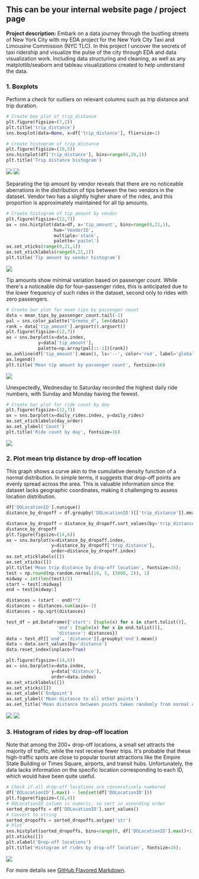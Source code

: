 ## This can be your internal website page / project page

**Project description:** Embark on a data journey through the bustling streets of New York City with my EDA project for the New York City Taxi and Limousine Commission (NYC TLC). In this project I uncover the secrets of taxi ridership and visualize the pulse of the city through EDA and data visualization work. Including data structuring and cleaning, as well as any matplotlib/seaborn and tableau visualizations created to help understand the data. 

### 1. Boxplots

Perform a check for outliers on relevant columns such as trip distance and trip duration.

```python
# Create box plot of trip_distance
plt.figure(figsize=(7,2))
plt.title('trip_distance')
sns.boxplot(data=None, x=df['trip_distance'], fliersize=1)

# Create histogram of trip_distance
plt.figure(figsize=(10,5))
sns.histplot(df['trip_distance'], bins=range(0,26,1))
plt.title('Trip distance histogram')
```

<img src="images/project1/7.png?raw=true"/>
<img src="images/project1/8.png?raw=true"/>


Separating the tip amount by vendor reveals that there are no noticeable aberrations in the distribution of tips between the two vendors in the dataset. Vendor two has a slightly higher share of the rides, and this proportion is approximately maintained for all tip amounts.

```python
# Create histogram of tip_amount by vendor
plt.figure(figsize=(12,7))
ax = sns.histplot(data=df, x='tip_amount', bins=range(0,21,1), 
                  hue='VendorID', 
                  multiple='stack',
                  palette='pastel')
ax.set_xticks(range(0,21,1))
ax.set_xticklabels(range(0,21,1))
plt.title('Tip amount by vendor histogram')
```

<img src="images/project1/6.png?raw=true"/>

Tip amounts show minimal variation based on passenger count. While there's a noticeable dip for four-passenger rides, this is anticipated due to the lower frequency of such rides in the dataset, second only to rides with zero passengers.

```python
# Create bar plot for mean tips by passenger count
data = mean_tips_by_passenger_count.tail(-1)
pal = sns.color_palette("Greens_d", len(data))
rank = data['tip_amount'].argsort().argsort()
plt.figure(figsize=(12,7))
ax = sns.barplot(x=data.index,
            y=data['tip_amount'],
            palette=np.array(pal[::-1])[rank])
ax.axhline(df['tip_amount'].mean(), ls='--', color='red', label='global mean')
ax.legend()
plt.title('Mean tip amount by passenger count', fontsize=16)
```

<img src="images/project1/5.png?raw=true"/>

Unexpectedly, Wednesday to Saturday recorded the highest daily ride numbers, with Sunday and Monday having the fewest.

```python
# Create bar plot for ride count by day
plt.figure(figsize=(12,7))
ax = sns.barplot(x=daily_rides.index, y=daily_rides)
ax.set_xticklabels(day_order)
ax.set_ylabel('Count')
plt.title('Ride count by day', fontsize=16)
```

<img src="images/project1/output4.png?raw=true"/>

### 2. Plot mean trip distance by drop-off location

This graph shows a curve akin to the cumulative density function of a normal distribution. In simple terms, it suggests that drop-off points are evenly spread across the area. This is valuable information since the dataset lacks geographic coordinates, making it challenging to assess location distribution.

```python
df['DOLocationID'].nunique()
distance_by_dropoff = df.groupby('DOLocationID')[['trip_distance']].mean()

distance_by_dropoff = distance_by_dropoff.sort_values(by='trip_distance')
distance_by_dropoff
plt.figure(figsize=(14,6))
ax = sns.barplot(x=distance_by_dropoff.index, 
                 y=distance_by_dropoff['trip_distance'],
                 order=distance_by_dropoff.index)
ax.set_xticklabels([])
ax.set_xticks([])
plt.title('Mean trip distance by drop-off location', fontsize=16);
test = np.round(np.random.normal(10, 5, (3000, 2)), 1)
midway = int(len(test)/2)  
start = test[:midway]      
end = test[midway:]       

distances = (start - end)**2           
distances = distances.sum(axis=-1)
distances = np.sqrt(distances)

test_df = pd.DataFrame({'start': [tuple(x) for x in start.tolist()],
                   'end': [tuple(x) for x in end.tolist()],
                   'distance': distances})
data = test_df[['end', 'distance']].groupby('end').mean()
data = data.sort_values(by='distance')
data.reset_index(inplace=True)  

plt.figure(figsize=(14,6))
ax = sns.barplot(x=data.index,
                 y=data['distance'],
                 order=data.index)
ax.set_xticklabels([])
ax.set_xticks([])
ax.set_xlabel('Endpoint')
ax.set_ylabel('Mean distance to all other points')
ax.set_title('Mean distance between points taken randomly from normal distribution');
```

<img src="images/project1/output.png?raw=true"/>
<img src="images/project1/output2.png?raw=true"/>

### 3. Histogram of rides by drop-off location

Note that among the 200+ drop-off locations, a small set attracts the majority of traffic, while the rest receive fewer trips. It's probable that these high-traffic spots are close to popular tourist attractions like the Empire State Building or Times Square, airports, and transit hubs. Unfortunately, the data lacks information on the specific location corresponding to each ID, which would have been quite useful.

```python
# Check if all drop-off locations are consecutively numbered
df['DOLocationID'].max() - len(set(df['DOLocationID']))
plt.figure(figsize=(16,4))
# DOLocationID column is numeric, so sort in ascending order
sorted_dropoffs = df['DOLocationID'].sort_values()
# Convert to string
sorted_dropoffs = sorted_dropoffs.astype('str')
# Plot
sns.histplot(sorted_dropoffs, bins=range(0, df['DOLocationID'].max()+1, 1))
plt.xticks([])
plt.xlabel('Drop-off locations')
plt.title('Histogram of rides by drop-off location', fontsize=16);
```

<img src="images/project1/output3.png?raw=true"/>

For more details see [GitHub Flavored Markdown](https://guides.github.com/features/mastering-markdown/).
